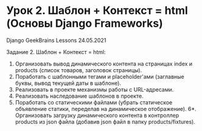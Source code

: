 # Урок 2. Шаблон + Контекст = html (Основы Django Frameworks)
Django GeekBrains Lessons 24.05.2021 

Задание 2. Шаблон + Контекст = html:
1. Организовать вывод динамического контента на страницах index и products (список товаров, заголовок страницы).
2. Поработать с шаблонными тегами и placeholder'ами (заглавные буквы, вывод текущей даты в шаблоне).
3. Реализовать в проекте механизмы работы c URL-адресами.
4. Реализовать наследование шаблонов в проекте.
5. Поработать со статическими файлами (убрать статическое объявление статики, переделав на динамическое отображение).
6*. Организовать загрузку динамического контента в контроллер products из json файла (добавив json файл в папку products/fixtures).

